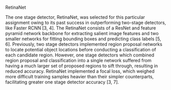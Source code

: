 RetinaNet

The one stage detector, RetinaNet, was selected for this particular assignment owing to its past success in outperforming two-stage detectors, like Faster RCNN [3, 4]. The RetinaNet consists of a ResNet and feature pyramid network backbone for extracting salient image features and two smaller networks for fitting bounding boxes and predicting class labels [5, 6]. Previously, two stage detectors implemented region proposal networks to locate potential object locations before conducting a classification of each candidate region. However, one stage detectors which combined region proposal and classification into a single network suffered from having a much larger set of proposed regions to sift through, resulting in reduced accuracy. RetinaNet implemented a focal loss, which weighed more difficult training samples heavier than their simpler counterparts, facilitating greater one stage detector accuracy [3, 7]. 
